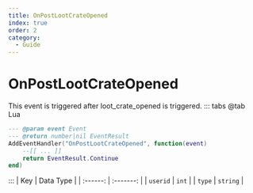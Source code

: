```yaml
---
title: OnPostLootCrateOpened
index: true
order: 2
category:
  - Guide
---
```


# OnPostLootCrateOpened
This event is triggered after loot_crate_opened is triggered.
::: tabs
@tab Lua
```lua
--- @param event Event
--- @return number|nil EventResult
AddEventHandler("OnPostLootCrateOpened", function(event)
    --[[ ... ]]
    return EventResult.Continue
end)
```

:::
|    Key   | Data Type |
| :------: | :-------: |
| `userid` |   `int`   |
|  `type`  |  `string` |